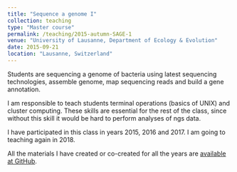 ```yaml
---
title: "Sequence a genome I"
collection: teaching
type: "Master course"
permalink: /teaching/2015-autumn-SAGE-1
venue: "University of Lausanne, Department of Ecology & Evolution"
date: 2015-09-21
location: "Lausanne, Switzerland"
---
```


Students are sequencing a genome of bacteria using latest sequencing technologies, assemble genome, map sequencing reads and build a gene annotation.

I am responsible to teach students terminal operations (basics of UNIX) and cluster computing. These skills are essential for the rest of the class, since without this skill it would be hard to perform analyses of ngs data.

I have participated in this class in years 2015, 2016 and 2017. I am going to teaching again in 2018.

All the materials I have created or co-created for all the years are [available at GitHub](https://github.com/KamilSJaron/Sequence-a-genome).